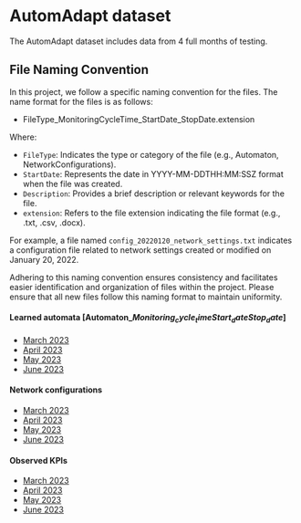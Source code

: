 AutomAdapt dataset
=======
The AutomAdapt dataset includes data from 4 full months of testing.

## File Naming Convention

In this project, we follow a specific naming convention for the files. The name format for the files is as follows:

- FileType_MonitoringCycleTime_StartDate_StopDate.extension

Where:
- `FileType`: Indicates the type or category of the file (e.g., Automaton, NetworkConfigurations).
- `StartDate`: Represents the date in YYYY-MM-DDTHH:MM:SSZ format when the file was created.
- `Description`: Provides a brief description or relevant keywords for the file.
- `extension`: Refers to the file extension indicating the file format (e.g., .txt, .csv, .docx).

For example, a file named `config_20220120_network_settings.txt` indicates a configuration file related to network settings created or modified on January 20, 2022.

Adhering to this naming convention ensures consistency and facilitates easier identification and organization of files within the project. Please ensure that all new files follow this naming format to maintain uniformity.


#### Learned automata [Automaton_$Monitoring_cycle_time$_$Start_date$_$Stop_date$]
  - [March 2023](https://github.com/FLSchempp/AutomAdapt/tree/main/Dataset/March%202023)
  - [April 2023](https://github.com/FLSchempp/AutomAdapt/tree/main/Dataset/April%202023)
  - [May 2023](https://github.com/FLSchempp/AutomAdapt/tree/main/Dataset/May%202023)
  - [June 2023](https://github.com/FLSchempp/AutomAdapt/tree/main/Dataset/June%202023)

#### Network configurations
  - [March 2023](https://github.com/FLSchempp/AutomAdapt/tree/main/Dataset/March%202023)
  - [April 2023](https://github.com/FLSchempp/AutomAdapt/tree/main/Dataset/April%202023)
  - [May 2023](https://github.com/FLSchempp/AutomAdapt/tree/main/Dataset/May%202023)
  - [June 2023](https://github.com/FLSchempp/AutomAdapt/tree/main/Dataset/June%202023)
    
#### Observed KPIs
  - [March 2023](https://github.com/FLSchempp/AutomAdapt/tree/main/Dataset/March%202023)
  - [April 2023](https://github.com/FLSchempp/AutomAdapt/tree/main/Dataset/April%202023)
  - [May 2023](https://github.com/FLSchempp/AutomAdapt/tree/main/Dataset/May%202023)
  - [June 2023](https://github.com/FLSchempp/AutomAdapt/tree/main/Dataset/June%202023)
